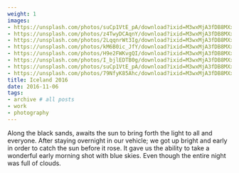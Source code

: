 ```yaml
---
weight: 1
images:
- https://unsplash.com/photos/suCp1VtE_pA/download?ixid=M3wxMjA3fDB8MXxhbGx8MzN8fHx8fHwyfHwxNzAwMTIxNjcxfA&force=true
- https://unsplash.com/photos/z4TwyDCAqnY/download?ixid=M3wxMjA3fDB8MXxhbGx8Nnx8fHx8fDJ8fDE3MDAwNzg2OTl8&force=true
- https://unsplash.com/photos/2LqqnrWt3Ig/download?ixid=M3wxMjA3fDB8MXxhbGx8MTd8fHx8fHwyfHwxNzAwMDc4Njk5fA&force=true
- https://unsplash.com/photos/kM6B0ic_JfY/download?ixid=M3wxMjA3fDB8MXxhbGx8MTl8fHx8fHwyfHwxNzAwMDc4Njk5fA&force=true
- https://unsplash.com/photos/H9e2FWKvgQI/download?ixid=M3wxMjA3fDB8MXxhbGx8MTh8fHx8fHwyfHwxNzAwMTIxNjY2fA&force=true
- https://unsplash.com/photos/I_bjlEDTB0g/download?ixid=M3wxMjA3fDB8MXxhbGx8MjF8fHx8fHwyfHwxNzAwMTIxNjcwfA&force=true
- https://unsplash.com/photos/suCp1VtE_pA/download?ixid=M3wxMjA3fDB8MXxhbGx8MzN8fHx8fHwyfHwxNzAwMTIxNjcxfA&force=true
- https://unsplash.com/photos/79NfyK85Ahc/download?ixid=M3wxMjA3fDB8MXxhbGx8NXx8fHx8fDJ8fDE3MDAwNzg2OTl8&force=true
title: Iceland 2016
date: 2016-11-06
tags:
- archive # all posts
- work
- photography
---
```


Along the black sands, awaits the sun to bring forth the light to all and everyone. After staying overnight in our vehicle; we got up bright and early in order to catch the sun before it rose. It gave us the ability to take a wonderful early morning shot with blue skies. Even though the entire night was full of clouds.